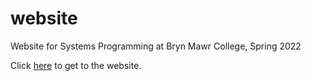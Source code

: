 # website
Website for Systems Programming at Bryn Mawr College, Spring 2022 

Click [here](https://brynmawr-cs223-s23.github.io/website/) to get to the website.
